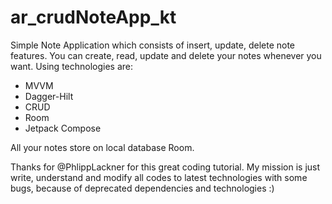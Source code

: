 # ar_crudNoteApp_kt
Simple Note Application which consists of insert, update, delete note features. 
You can create, read, update and delete your notes whenever you want. 
Using technologies are: 
* MVVM
* Dagger-Hilt
* CRUD
* Room
* Jetpack Compose

All your notes store on local database Room. 

Thanks for @PhlippLackner for this great coding tutorial. My mission is just write, understand and modify all codes to latest technologies with some bugs, because of deprecated dependencies and technologies :)
